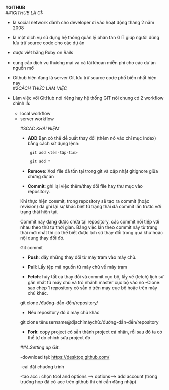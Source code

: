 #**GITHUB**       
##1*GITHUB LÀ GÌ:*     

-  là social network dành cho developer đi vào hoạt động tháng 2 năm 2008   

-  là một dịch vụ sử dụng hệ thống quản lý phân tán GIT giúp người dùng lưu trữ source code cho các dự án    

-  được viết bằng Ruby on Rails

-  cung cấp dịch vụ thương mại và cả tài khoản miễn phí cho các dự án nguồn mở     

-  Github hiện đang là server Git lưu trữ source code phổ biến nhất hiện nay        
#2*CÁCH THỨC LÀM VIỆC* 
-  Làm việc với GitHub nói riêng hay hệ thống GIT nói chung có 2 workflow chính là:   
   <ul>
   <li> local workflow </li>   
   <li> server workflow </li>    
   <UL>     
   
#3*CÁC KHÁI NIỆM*

- **ADD**:Bạn có thể đề xuất thay đổi (thêm nó vào chỉ mục Index) bằng cách sử dụng lệnh:   

       git add <tên-tập-tin>    

       git add *    
- **Remove**: Xoá file đã tồn tại trong git và cập nhật gitignore giữa chừng dự án   

- **Commit**: ghi lại việc thêm/thay đổi file hay thư mục vào repository.     

Khi thực hiện commit, trong repository sẽ tạo ra commit (hoặc revision) đã ghi lại sự khác biệt từ trạng thái đã commit lần trước với trạng thái hiện tại.   

Commit này đang được chứa tại repository, các commit nối tiếp với nhau theo thứ tự thời gian. Bằng việc lần theo commit này từ trạng thái mới nhất thì có thể biết được lịch sử thay đổi trong quá khứ hoặc nội dung thay đổi đó.   

Git commit    

- **Push**: đẩy những thay đổi từ máy trạm vào máy chủ.   

- **Pull**: Lấy tệp mã nguồn từ máy chủ về máy trạm   

- **Fetch**: hủy tất cả thay đổi và commit cục bộ, lấy về (fetch) lịch sử gần nhất từ máy chủ và trỏ nhánh master cục bộ vào nó -Clone: sao chép 1 repository có sẵn ở trên máy cục bộ hoặc trên máy chủ khác.   

git clone /đường-dẫn-đến/repository/
+ Nếu repository đó ở máy chủ khác   

git clone tênusername@địachỉmáychủ:/đường-dẫn-đến/repository   

- **Fork**: copy project có sẵn thành project cá nhân, rồi sau đó ta có thể tự do chỉnh sửa project đó     

##4.*Setting up Git*:  

-download tại:  https://desktop.github.com/    

-cài đặt chương trình     

-tạo acc : chọn tool and options --> options--> add account (trong trường hợp đã có acc trên github thì chỉ cần đăng nhập)    













